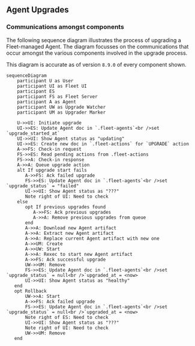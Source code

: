 ## Agent Upgrades

### Communications amongst components
The following sequence diagram illustrates the process of upgrading a
Fleet-managed Agent. The diagram focusses on the communications that occur
amongst the various components involved in the upgrade process.

This diagram is accurate as of version `8.9.0` of every component shown.

```mermaid
sequenceDiagram
    participant U as User
    participant UI as Fleet UI
    participant ES
    participant FS as Fleet Server
    participant A as Agent
    participant UW as Upgrade Watcher
    participant UM as Upgrader Marker

    U->>UI: Initiate upgrade
    UI->>ES: Update Agent doc in `.fleet-agents`<br />set `upgrade_started_at`
    UI->>UI: Show Agent status as "updating"
    UI->>ES: Create new doc in `.fleet-actions` for `UPGRADE` action
    A->>FS: Check-in request
    FS->>ES: Read pending actions from .fleet-actions
    FS->>A: Check-in response
    A->>A: Queue upgrade action
    alt If upgrade start fails
       A->>FS: Ack failed upgrade
       FS->>ES: Update Agent doc in `.fleet-agents`<br />set `upgrade_status` = "failed"
       UI->>UI: Show Agent status as "???"
       Note right of UI: Need to check
    else
       opt If previous upgrades found
          A->>FS: Ack previous upgrades
          A->>A: Remove previous upgrades from queue
       end
       A->>A: Download new Agent artifact
       A->>A: Extract new Agent artifact
       A->>A: Replace current Agent artifact with new one
       A->>UM: Create
       A->>UW: Start
       A->>A: Rexec to start new Agent artifact
       A->>FS: Ack successful upgrade
       UW->>UM: Remove
       FS->>ES: Update Agent doc in `.fleet-agents`<br />set `upgrade_status` = null<br />`upgraded_at = <now>
       UI->>UI: Show Agent status as "healthy"
   end
   opt Rollback
       UW->>A: Start
       A->>FS: Ack failed upgrade
       FS->>ES: Update Agent doc in `.fleet-agents`<br />set `upgrade_status` = null<br />`upgraded_at = <now>
       Note right of ES: Need to check
       UI->>UI: Show Agent status as "???"
       Note right of UI: Need to check
       UW->>UM: Remove
   end
```
